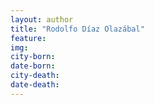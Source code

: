 ```yaml
---
layout: author
title: "Rodolfo Díaz Olazábal"
feature: 
img:
city-born: 
date-born: 
city-death: 
date-death:
---
```

